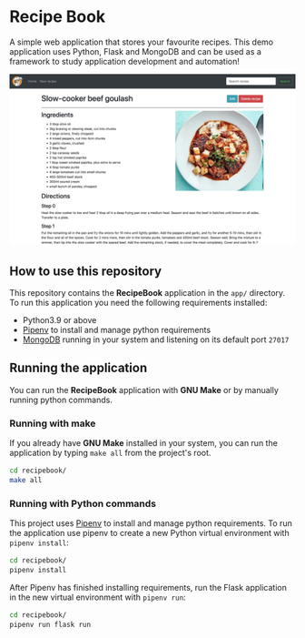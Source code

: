 # Recipe Book

A simple web application that stores your favourite recipes. This demo application uses Python, Flask and MongoDB and can be used as a framework to study application development and automation!

![Homepage](docs/img/homepage.jpeg "Recipebook Homepage")

## How to use this repository

This repository contains the **RecipeBook** application in the `app/` directory. To run this application you need the following requirements installed:

* Python3.9 or above
* [Pipenv](https://pypi.org/project/pipenv/) to install and manage python requirements
* [MongoDB](https://www.mongodb.com/) running in your system and listening on its default port `27017`

## Running the application

You can run the **RecipeBook** application with **GNU Make** or by manually running python commands.

### Running with make

If you already have **GNU Make** installed in your system, you can run the application by typing `make all` from the project's root.

```bash
cd recipebook/
make all
```

### Running with Python commands

This project uses [Pipenv](https://pypi.org/project/pipenv/) to install and manage python requirements. To run the application use pipenv to create a new Python virtual environment with `pipenv install`:

```bash
cd recipebook/
pipenv install
```

After Pipenv has finished installing requirements, run the Flask application in the new virtual environment with `pipenv run`:

```bash
cd recipebook/
pipenv run flask run
```


